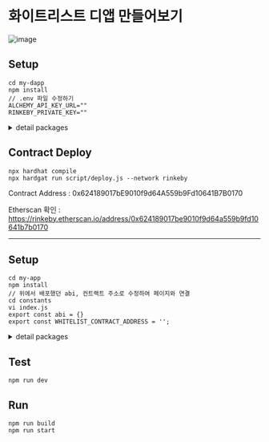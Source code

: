 # 화이트리스트 디앱 만들어보기

![image](https://user-images.githubusercontent.com/90569731/176658289-8707292c-f7e9-42b7-a910-62571a0bb2e9.png)

## Setup
```
cd my-dapp
npm install
// .env 파일 수정하기
ALCHEMY_API_KEY_URL=""
RINKEBY_PRIVATE_KEY=""
```
<details> 
<summary>detail packages</summary>
<div markdown="1">
     
     npm init -y
     npm insatll --save-dev hardhat
     npx hardhat
     npm install --save-dev @nomiclabs/hardhat-waffle ethereum-waffle chai @nomiclabs/hardhat-ethers ethers
     npm install --save-dev dotenv
     ```
</div>
</details>

<!-- ## Test
```
npx hardhat test
``` -->

## Contract Deploy
```
npx hardhat compile
npx hardgat run script/deploy.js --network rinkeby
```

Contract Address : 0x624189017bE9010f9d64A559b9Fd10641B7B0170

Etherscan 확인 : https://rinkeby.etherscan.io/address/0x624189017be9010f9d64a559b9fd10641b7b0170

---

## Setup
```
cd my-app
npm install
// 위에서 배포했던 abi, 컨트랙트 주소로 수정하여 페이지와 연결
cd constants
vi index.js 
export const abi = {}
export const WHITELIST_CONTRACT_ADDRESS = '';
```

<details> 
<summary>detail packages</summary>
<div markdown="1">
     
     npm init -y
     npx create-next-app .
     npm install web3modal
     npm install ethers
     ```
</div>
</details>

## Test
```
npm run dev
```

## Run
```
npm run build
npm run start
```

